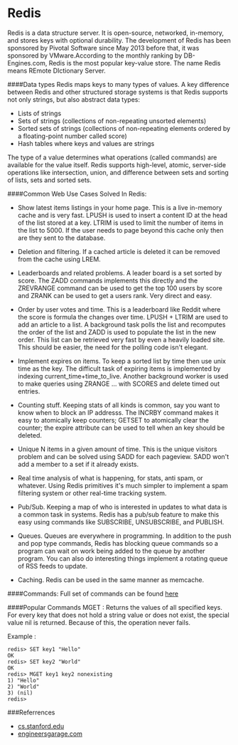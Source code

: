 Redis
=====
Redis is a data structure server. It is open-source, networked, in-memory, and stores keys with optional durability. The development of Redis has been sponsored by Pivotal Software since May 2013 before that, it was sponsored by VMware.According to the monthly ranking by DB-Engines.com, Redis is the most popular key-value store. The name Redis means REmote DIctionary Server.

####Data types
Redis maps keys to many types of values. A key difference between Redis and other structured storage systems is that Redis supports not only strings, but also abstract data types:

* Lists of strings
* Sets of strings (collections of non-repeating unsorted elements)
* Sorted sets of strings (collections of non-repeating elements ordered by a floating-point number called score)
* Hash tables where keys and values are strings

The type of a value determines what operations (called commands) are available for the value itself. Redis supports high-level, atomic, server-side operations like intersection, union, and difference between sets and sorting of lists, sets and sorted sets.

####Common Web Use Cases Solved In Redis:
* Show latest items listings in your home page. This is a live in-memory cache and is very fast. LPUSH is used to insert a content ID at the head of the list stored at a key. LTRIM is used to limit the number of items in the list to 5000. If the user needs to page beyond this cache only then are they sent to the database.

* Deletion and filtering. If a cached article is deleted it can be removed from the cache using LREM.

* Leaderboards and related problems. A leader board is a set sorted by score. The ZADD commands implements this directly and the ZREVRANGE command can be used to get the top 100 users by score and ZRANK can be used to get a users rank. Very direct and easy.

* Order by user votes and time. This is a leaderboard like Reddit where the score is formula the changes over time. LPUSH + LTRIM are used to add an article to a list. A background task polls the list and recomputes the order of the list and ZADD is used to populate the list in the new order. This list can be retrieved very fast by even a heavily loaded site. This should be easier, the need for the polling code isn't elegant.

* Implement expires on items. To keep a sorted list by time then use unix time as the key. The difficult task of expiring items is implemented by indexing current_time+time_to_live. Another background worker is used to make queries using ZRANGE ... with SCORES and delete timed out entries.

* Counting stuff. Keeping stats of all kinds is common, say you want to know when to block an IP addresss. The INCRBY command makes it easy to atomically keep counters; GETSET to atomically clear the counter; the expire attribute can be used to tell when an key should be deleted.

* Unique N items in a given amount of time. This is the unique visitors problem and can be solved using SADD for each pageview. SADD won't add a member to a set if it already exists.

* Real time analysis of what is happening, for stats, anti spam, or whatever. Using Redis primitives it's much simpler to implement a spam filtering system or other real-time tracking system.

* Pub/Sub. Keeping a map of who is interested in updates to what data is a common task in systems. Redis has a pub/sub feature to make this easy using commands like SUBSCRIBE, UNSUBSCRIBE, and PUBLISH. 

* Queues. Queues are everywhere in programming. In addition to the push and pop type commands, Redis has blocking queue commands so a program can wait on work being added to the queue by another program. You can also do interesting things implement a rotating queue of RSS feeds to update.

* Caching. Redis can be used in the same manner as memcache.

####Commands:
Full set of commands can be found [here](http://redis.io/commands)

####Popular Commands
MGET : Returns the values of all specified keys. For every key that does not hold a string value or does not exist, the special value nil is returned. Because of this, the operation never fails.

Example :
```shell
redis> SET key1 "Hello"
OK
redis> SET key2 "World"
OK
redis> MGET key1 key2 nonexisting
1) "Hello"
2) "World"
3) (nil)
redis> 
```

###Referrences

* [cs.stanford.edu](http://cs.stanford.edu/people/eroberts/courses/soco/projects/risc/whatis/index.html)
* [engineersgarage.com](http://www.engineersgarage.com/articles/risc-and-cisc-architecture?page=5)

